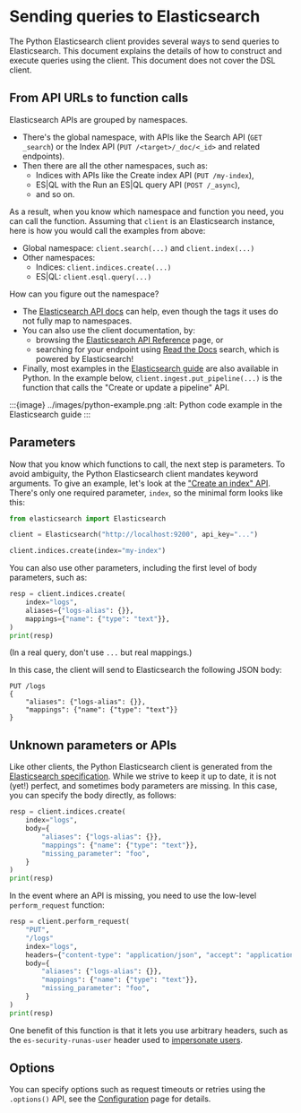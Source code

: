 # Sending queries to Elasticsearch

The Python Elasticsearch client provides several ways to send queries to Elasticsearch. This document explains the details of how to construct and execute queries using the client. This document does not cover the DSL client.

## From API URLs to function calls

Elasticsearch APIs are grouped by namespaces.

 * There's the global namespace, with APIs like the Search API (`GET _search`) or the Index API (`PUT /<target>/_doc/<_id>` and related endpoints). 
 * Then there are all the other namespaces, such as:
   * Indices with APIs like the Create index API (`PUT /my-index`),
   * ES|QL with the Run an ES|QL query API (`POST /_async`),
   * and so on.

As a result, when you know which namespace and function you need, you can call the function. Assuming that `client` is an Elasticsearch instance, here is how you would call the examples from above:

* Global namespace: `client.search(...)` and `client.index(...)`
* Other namespaces:
  * Indices: `client.indices.create(...)`
  * ES|QL: `client.esql.query(...)`

How can you figure out the namespace?

* The [Elasticsearch API docs](https://www.elastic.co/docs/api/doc/elasticsearch/) can help, even though the tags it uses do not fully map to namespaces.
* You can also use the client documentation, by:
  * browsing the [Elasticsearch API Reference](https://elasticsearch-py.readthedocs.io/en/stable/api.html) page, or
  * searching for your endpoint using [Read the Docs](https://elasticsearch-py.readthedocs.io/) search, which is powered by Elasticsearch!
* Finally, most examples in the [Elasticsearch guide](https://www.elastic.co/guide/en/elasticsearch/reference/current/index.html) are also available in Python. In the example below, `client.ingest.put_pipeline(...)` is the function that calls the "Create or update a pipeline" API.


:::{image} ../images/python-example.png
:alt: Python code example in the Elasticsearch guide
:::
 
## Parameters

Now that you know which functions to call, the next step is parameters. To avoid ambiguity, the Python Elasticsearch client mandates keyword arguments. To give an example, let's look at the ["Create an index" API](https://elasticsearch-py.readthedocs.io/en/stable/api/indices.html#elasticsearch.client.IndicesClient.create). There's only one required parameter, `index`, so the minimal form looks like this:

```python
from elasticsearch import Elasticsearch

client = Elasticsearch("http://localhost:9200", api_key="...")

client.indices.create(index="my-index")
```

You can also use other parameters, including the first level of body parameters, such as:

```python
resp = client.indices.create(
    index="logs",
    aliases={"logs-alias": {}},
    mappings={"name": {"type": "text"}},
)
print(resp)
```

(In a real query, don't use `...` but real mappings.)

In this case, the client will send to Elasticsearch the following JSON body:

```console
PUT /logs
{
    "aliases": {"logs-alias": {}},
    "mappings": {"name": {"type": "text"}}
}
```

## Unknown parameters or APIs

Like other clients, the Python Elasticsearch client is generated from the [Elasticsearch specification](https://github.com/elastic/elasticsearch-specification). While we strive to keep it up to date, it is not (yet!) perfect, and sometimes body parameters are missing. In this case, you can specify the body directly, as follows:

```python
resp = client.indices.create(
    index="logs",
    body={
        "aliases": {"logs-alias": {}},
        "mappings": {"name": {"type": "text"}},
        "missing_parameter": "foo",
    }
)
print(resp)
```

In the event where an API is missing, you need to use the low-level `perform_request` function:

```python
resp = client.perform_request(
    "PUT",
    "/logs"
    index="logs",
    headers={"content-type": "application/json", "accept": "application/json"},
    body={
        "aliases": {"logs-alias": {}},
        "mappings": {"name": {"type": "text"}},
        "missing_parameter": "foo",
    }
)
print(resp)
```

One benefit of this function is that it lets you use arbitrary headers, such as the `es-security-runas-user` header used to [impersonate users](https://www.elastic.co/guide/en/elasticsearch/reference/current/run-as-privilege.html).


## Options

You can specify options such as request timeouts or retries using the `.options()` API, see the [Configuration](./configuration.md) page for details.